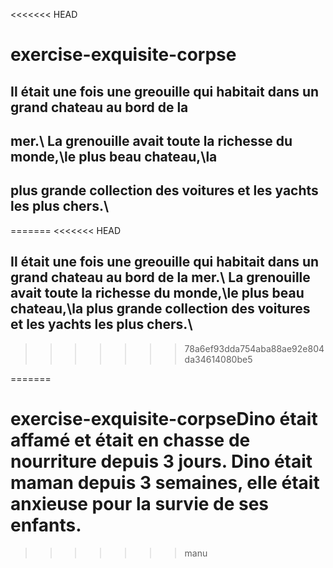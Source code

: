 <<<<<<< HEAD

# exercise-exquisite-corpse

## Il était une fois une greouille qui habitait dans un grand chateau au bord de la 
## mer\.\ La grenouille avait toute la richesse du monde\,\le plus beau chateau\,\la 
## plus grande collection des voitures et les yachts les plus chers\.\

=======
<<<<<<< HEAD
## Il était une fois une greouille qui habitait dans un grand chateau au bord de la mer\.\ La grenouille avait toute la richesse du monde\,\le plus beau chateau\,\la plus grande collection des voitures et les yachts les plus chers\.\ 
>>>>>>> 78a6ef93dda754aba88ae92e804da34614080be5

=======
# exercise-exquisite-corpseDino était affamé et était en chasse de nourriture depuis 3 jours. Dino était maman depuis 3 semaines, elle était anxieuse pour la survie de ses enfants.
>>>>>>> manu
